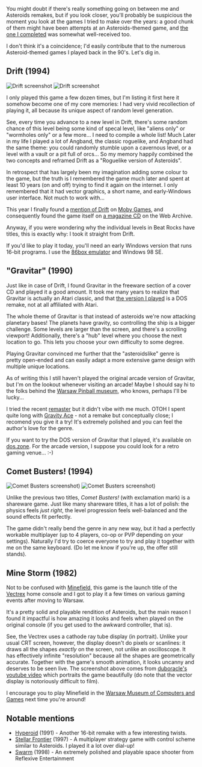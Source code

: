 <!--
.. title: Template
.. slug: asteroids
.. date: 2001-01-01 12:00:00 UTC
.. tags:
.. category:
.. link:
.. description:
.. type: text
.. status: private
-->

You might doubt if there's really something going on between me and Asteroids remakes, but if you look closer, you'll probably be suspicious the moment you look at the games I tried to make over the years: a good chunk of them might have been attempts at an Asteroids-themed game, and [the one I completed][rocks] was somewhat well-received too.

I don't think it's a coincidence; I'd easily contribute that to the numerous Asteroid-themed games I played back in the 90's. Let's dig in.

<!--more-->

## Drift (1994)

![Drift screenshot](/images/aster/drift4.png)
![Drift screenshot](/images/aster/drift3.png)

I only played this game a few dozen times, but I'm listing it first here it somehow become one of my core memories: I had very vivid recollection of playing it, all because its unique aspect of random level generation.

See, every time you advance to a new level in Drift, there's some random chance of this level being some kind of specal level, like "aliens only" or "wormholes only" or a few more... I need to compile a whole list! Much Later in my life I played a lot of Angband, the classic roguelike, and Angband had the same theme: you could randomly stumble upon a cavernous level, or a level with a vault or a pit full of orcs... So my memory happily combined the two concepts and reframed Drift as a "Roguelike version of Asteroids".

In retrospect that has largely been my imagination adding some colour to the game, but the truth is I remembered the game much later and spent at least 10 years (on and off) trying to find it again on the internet. I only remembered that it had vector graphics, a short name, and early-Windows user interface. Not much to work with...

This year I finally found a [mention of Drift][drift] on [Moby Games][moby], and consequently found the game itself on [a magazine CD][cd] on the Web Archive.

Anyway, if you were wondering why the individual levels in Beat Rocks have titles, this is exactly why: I took it straight from Drift.

If you'd like to play it today, you'll need an early Windows version that runs 16-bit programs. I use the [86box emulator][86box] and Windows 98 SE.

## "Gravitar" (1990)

Just like in case of Drift, I found Gravitar in the freeware section of a cover CD and played it a good amount. It took me many years to realize that Gravitar is actually an Atari classic, and that [the version I played][grav] is a DOS remake, not at all affiliated with Atari.

The whole theme of Gravitar is that instead of asteroids we're now attacking planetary bases! The planets have gravity, so controlling the ship is a bigger challenge. Some levels are larger than the screen, and there's a scrolling viewport! Additionally, there's a "hub" level where you choose the next location to go. This lets you choose your own difficulty to some degree.

Playing Gravitar convinced me further that the "asteroidslike" genre is pretty open-ended and can easily adapt a more extensive game design with multiple unique locations.

As of writing this I still haven't played the original arcade version of Gravitar, but I'm on the lookout whenever visiting an arcade! Maybe I should say hi to the folks behind the [Warsaw Pinball museum][pinballstation], who knows, perhaps I'll be lucky...

I tried the recent [remaster][gravitar-rem] but it didn't vibe with me much. OTOH I spent quite long with [Gravity Ace][ace] - not a remake but conceptually close; I recomend you give it a try! It's extremely polished and you can feel the author's love for the genre.

If you want to try the DOS version of Gravitar that I played, it's available on [dos.zone][gravzone]. For the arcade version, I suppose you could look for a retro gaming venue... :-)

## Comet Busters! (1994)

![Comet Busters screenshot](/images/aster/comet3.png))
![Comet Busters screenshot](/images/aster/comet1.png))

Unlike the previous two titles, _Comet Busters!_ (with exclamation mark) is a shareware game. Just like many shareware titles, it has a lot of polish: the physics feels _just right_, the level progression feels well-balanced and the sound effects fit perfectly.

The game didn't really bend the genre in any new way, but it had a perfectly workable multiplayer (up to 4 players, co-op or PVP depending on your settings). Naturally I'd try to coerce everyone to try and play it together with me on the same keyboard. (Do let me know if you're up, the offer still stands).

## Mine Storm (1982)

Not to be confused with [Minefield][mine], this game is the launch title of the [Vectrex][vectrex] home console and I got to play it a few times on various gaming events after moving to Warsaw.

It's a pretty solid and playable rendition of Asteroids, but the main reason I found it impactful is how amazing it looks and feels when played on the original console (if you get used to the awkward controller, that is).

See, the Vectrex uses a cathode ray tube display (in portrait). Unlike your usual CRT screen, however, the display doesn't do pixels or scanlines: it draws all the shapes _exactly_ on the screen, not unlike an oscilloscope. It has effectively infinite "resolution" because all the shapes are geometrically accurate. Together with the game's smooth animation, it looks uncanny and deserves to be seen live. The screenshot above comes from [duboracle's youtube video][mine-yt] which portraits the game beautifully (do note that the vector display is notoriously difficult to film).

I encourage you to play Minefield in the [Warsaw Museum of Computers and Games][wmkig] next time you're around!

## Notable mentions

- [Hyperoid](https://www.mobygames.com/game/12949/hyperoid/) (1991) - Another 16-bit remake with a few interesting twists.
- [Stellar Frontier](https://strategywiki.org/wiki/Stellar_Frontier) (1997) - A multiplayer strategy game with control scheme similar to Asteroids. I played it a lot over dial-up!
- [Swarm](https://www.mobygames.com/game/2394/swarm/) (1998) - An extremely polished and playable space shooter from Reflexive Entertainment

[drift]: https://www.mobygames.com/game/73232/drift/
[moby]: https://www.mobygames.com/group/6421/asteroids-variants/sort:title/page:0/
[pinballstation]: https://pinballstation.pl/
[gravitar-rem]: https://store.steampowered.com/app/1905430/Gravitar_Recharged/
[gravzone]: https://dos.zone/gravitar-1993/
[grav]: https://www.mobygames.com/game/73284/gravitar/
[ace]: https://jotson.itch.io/gravity
[mine]: https://pwmarcz.pl/minefield/
[vectrex]: https://en.wikipedia.org/wiki/Vectrex
[wmkig]: https://wmkig.pl
[rocks]: https://js13kgames.com/games/beat-rocks/index.html
[cd]: https://archive.org/details/bestsellersspacegameclassics2cd
[86box]: https://86box.net/
[mine-yt]: https://www.youtube.com/watch?v=5f_8q_ENm88
